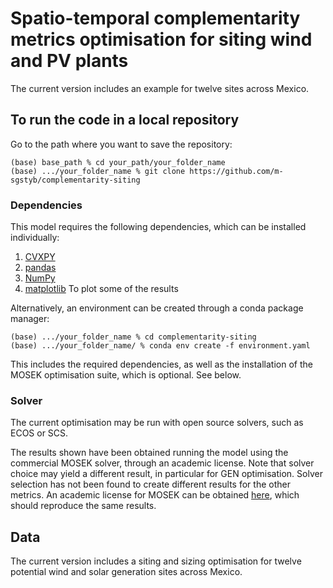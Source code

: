 # Spatio-temporal complementarity metrics optimisation for siting wind and PV plants
The current version includes an example for twelve sites across Mexico.


## To run the code in a local repository 
Go to the path where you want to save the repository:
```
(base) base_path % cd your_path/your_folder_name
(base) .../your_folder_name % git clone https://github.com/m-sgstyb/complementarity-siting
```
### Dependencies
This model requires the following dependencies, which can be installed individually:
1. [CVXPY](https://github.com/cvxpy/cvxpy/tree/master)
2. [pandas](https://pandas.pydata.org/docs/getting_started/install.html)
3. [NumPy](https://numpy.org/install/)
4. [matplotlib](https://matplotlib.org/stable/users/installing/index.html) To plot some of the results

Alternatively, an environment can be created through a conda package manager:
```
(base) .../your_folder_name % cd complementarity-siting
(base) .../your_folder_name/ % conda env create -f environment.yaml 
```
This includes the required dependencies, as well as the installation of the MOSEK optimisation suite, which is optional. See below.

### Solver
The current optimisation may be run with open source solvers, such as ECOS or SCS.

The results shown have been obtained running the model using the commercial MOSEK solver, through an academic license. Note that solver choice may yield a different result, in particular for GEN optimisation. Solver selection has not been found to create different results for the other metrics. An academic license for MOSEK can be obtained [here]([https://www.mosek.com](https://www.mosek.com/products/academic-licenses/)), which should reproduce the same results.


## Data
The current version includes a siting and sizing optimisation for twelve potential wind and solar generation sites across Mexico. 
